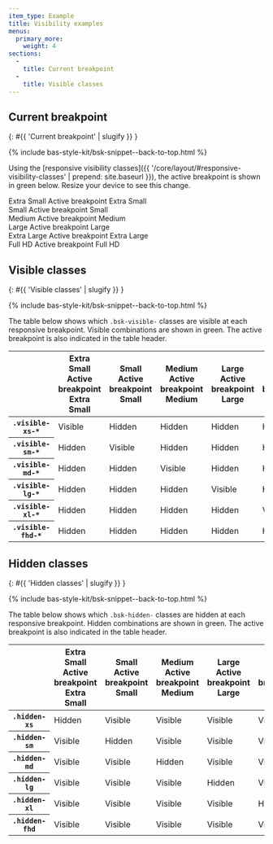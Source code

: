 ```yaml
---
item_type: Example
title: Visibility examples
menus:
  primary_more:
    weight: 4
sections:
  -
    title: Current breakpoint
  -
    title: Visible classes
---
```


## Current breakpoint
{: #{{ 'Current breakpoint' | slugify }} }

{% include bas-style-kit/bsk-snippet--back-to-top.html %}

Using the
[responsive visibility classes]({{ '/core/layout/#responsive-visibility-classes' | prepend: site.baseurl }}), the active
breakpoint is shown in <span class="bsk-text-success">green</span> below. Resize your device to see this change.

<div class="bsk-row bsk-docs-responsive-utilities-test">
  <div class="bsk-col-6 bsk-col-sm-3 bsk-col-lg-2"><div class="bsk-docs-content-block">
    <span class="bsk-d-none bsk-d-sm-block bsk-text-muted"><i class="far fa-fw fa-square" aria-hidden="true"></i> Extra Small</span>
    <span class="bsk-d-table-cell bsk-d-sm-none bsk-text-success">
      <i class="fas fa-fw fa-check-square" aria-hidden="true"></i> <span class="bsk-visually-hidden">Active breakpoint</span>
      Extra Small
    </span>
  </div></div>
  <div class="bsk-col-6 bsk-col-sm-3 bsk-col-lg-2"><div class="bsk-docs-content-block">
    <span class="bsk-d-sm-none bsk-d-md-block bsk-text-muted"><i class="far fa-fw fa-square" aria-hidden="true"></i> Small</span>
    <span class="bsk-d-none bsk-d-sm-block bsk-d-md-none bsk-text-success">
      <i class="fas fa-fw fa-check-square" aria-hidden="true"></i> <span class="bsk-visually-hidden">Active breakpoint</span>
      Small
    </span>
  </div></div>
  <div class="bsk-col-6 bsk-col-sm-3 bsk-col-lg-2"><div class="bsk-docs-content-block">
    <span class="bsk-d-md-none bsk-d-lg-block bsk-text-muted"><i class="far fa-fw fa-square" aria-hidden="true"></i> Medium</span>
    <span class="bsk-d-none bsk-d-md-block bsk-d-lg-none bsk-text-success">
      <i class="fas fa-fw fa-check-square" aria-hidden="true"></i> <span class="bsk-visually-hidden">Active breakpoint</span>
      Medium
    </span>
  </div></div>
  <div class="bsk-col-6 bsk-col-sm-3 bsk-col-lg-2"><div class="bsk-docs-content-block">
    <span class="bsk-d-lg-none bsk-d-xl-block bsk-text-muted"><i class="far fa-fw fa-square" aria-hidden="true"></i> Large</span>
    <span class="bsk-d-none bsk-d-lg-block bsk-d-xl-none bsk-text-success">
      <i class="fas fa-fw fa-check-square" aria-hidden="true"></i> <span class="bsk-visually-hidden">Active breakpoint</span> Large
    </span>
  </div></div>
  <div class="bsk-col-6 bsk-col-sm-3 bsk-col-lg-2"><div class="bsk-docs-content-block">
    <span class="bsk-d-xl-none bsk-d-fhd-block bsk-text-muted"><i class="far fa-fw fa-square" aria-hidden="true"></i>
    Extra Large</span>
    <span class="bsk-d-none bsk-d-xl-block bsk-d-fhd-none bsk-text-success">
      <i class="fas fa-fw fa-check-square" aria-hidden="true"></i> <span class="bsk-visually-hidden">Active breakpoint</span>
      Extra Large
    </span>
  </div></div>
  <div class="bsk-col-6 bsk-col-sm-3 bsk-col-lg-2"><div class="bsk-docs-content-block">
    <span class="bsk-d-fhd-none bsk-text-muted"><i class="far fa-fw fa-square" aria-hidden="true"></i>
    Full HD</span>
    <span class="bsk-d-none bsk-d-fhd-block bsk-text-success">
      <i class="fas fa-fw fa-check-square" aria-hidden="true"></i> <span class="bsk-visually-hidden">Active breakpoint</span>
      Full HD
    </span>
  </div></div>
</div>

## Visible classes
{: #{{ 'Visible classes' | slugify }} }

{% include bas-style-kit/bsk-snippet--back-to-top.html %}

The table below shows which `.bsk-visible-` classes are visible at each responsive breakpoint. Visible combinations are
shown in <span class="bsk-text-success">green</span>. The active breakpoint is also indicated in the table header.

<table class="bsk-table bsk-table-responsive">
  <thead>
    <tr>
      <th></th>
      <th>
        <span class="bsk-d-none bsk-d-sm-block bsk-text-muted bsk-text-muted"><i class="far fa-fw fa-square" aria-hidden="true"></i>
        Extra Small</span>
        <span class="bsk-d-table-cell bsk-d-sm-none bsk-text-success">
          <i class="fas fa-fw fa-check-square" aria-hidden="true"></i> <span class="bsk-visually-hidden">Active breakpoint</span>
          Extra Small
        </span>
      </th>
      <th>
        <span class="bsk-d-sm-none bsk-d-md-block bsk-text-muted"><i class="far fa-fw fa-square" aria-hidden="true"></i> Small</span>
        <span class="bsk-d-none bsk-d-sm-block bsk-d-md-none bsk-text-success">
          <i class="fas fa-fw fa-check-square" aria-hidden="true"></i> <span class="bsk-visually-hidden">Active breakpoint</span>
          Small
        </span>
      </th>
      <th>
        <span class="bsk-d-md-none bsk-d-lg-block bsk-text-muted"><i class="far fa-fw fa-square" aria-hidden="true"></i> Medium</span>
        <span class="bsk-d-none bsk-d-md-block bsk-d-lg-none">
          <i class="fas fa-fw fa-check-square" aria-hidden="true"></i> <span class="bsk-visually-hidden">Active breakpoint</span>
          Medium
        </span>
      </th>
      <th>
        <span class="bsk-d-lg-none bsk-d-xl-block bsk-text-muted"><i class="far fa-fw fa-square" aria-hidden="true"></i> Large</span>
        <span class="bsk-d-none bsk-d-lg-block bsk-d-xl-none bsk-text-successs">
          <i class="fas fa-fw fa-check-square" aria-hidden="true"></i> <span class="bsk-visually-hidden">Active breakpoint</span>
          Large
        </span>
      </th>
      <th>
        <span class="bsk-d-xl-none bsk-d-fhd-block bsk-text-muted"><i class="far fa-fw fa-square" aria-hidden="true"></i>
        Extra Large</span>
        <span class="bsk-d-none bsk-d-xl-block bsk-d-fhd-none bsk-text-succes">
          <i class="fas fa-fw fa-check-square" aria-hidden="true"></i> <span class="bsk-visually-hidden">Active breakpoint</span>
          Extra Large
        </span>
      </th>
      <th>
        <span class="bsk-d-fhd-none bsk-text-muted"><i class="far fa-fw fa-square" aria-hidden="true"></i>
        Full HD</span>
        <span class="bsk-d-none bsk-d-fhd-block bsk-text-success">
          <i class="fas fa-fw fa-check-square" aria-hidden="true"></i> <span class="bsk-visually-hidden">Active breakpoint</span>
          Full HD
        </span>
      </th>
    </tr>
  </thead>
  <tbody>
    <tr>
      <th><code>.visible-xs-*</code></th>
      <td><span class="bsk-text-success"><i class="fas fa-fw fa-eye" aria-hidden="true"></i> Visible</span></td>
      <td><span class="bsk-text-muted"><i class="fas fa-fw fa-eye-slash" aria-hidden="true"></i> Hidden</span></td>
      <td><span class="bsk-text-muted"><i class="fas fa-fw fa-eye-slash" aria-hidden="true"></i> Hidden</span></td>
      <td><span class="bsk-text-muted"><i class="fas fa-fw fa-eye-slash" aria-hidden="true"></i> Hidden</span></td>
      <td><span class="bsk-text-muted"><i class="fas fa-fw fa-eye-slash" aria-hidden="true"></i> Hidden</span></td>
      <td><span class="bsk-text-muted"><i class="fas fa-fw fa-eye-slash" aria-hidden="true"></i> Hidden</span></td>
    </tr>
    <tr>
      <th><code>.visible-sm-*</code></th>
      <td><span class="bsk-text-muted"><i class="fas fa-fw fa-eye-slash" aria-hidden="true"></i> Hidden</span></td>
      <td><span class="bsk-text-success"><i class="fas fa-fw fa-eye" aria-hidden="true"></i> Visible</span></td>
      <td><span class="bsk-text-muted"><i class="fas fa-fw fa-eye-slash" aria-hidden="true"></i> Hidden</span></td>
      <td><span class="bsk-text-muted"><i class="fas fa-fw fa-eye-slash" aria-hidden="true"></i> Hidden</span></td>
      <td><span class="bsk-text-muted"><i class="fas fa-fw fa-eye-slash" aria-hidden="true"></i> Hidden</span></td>
      <td><span class="bsk-text-muted"><i class="fas fa-fw fa-eye-slash" aria-hidden="true"></i> Hidden</span></td>
    </tr>
    <tr>
      <th><code>.visible-md-*</code></th>
      <td><span class="bsk-text-muted"><i class="fas fa-fw fa-eye-slash" aria-hidden="true"></i> Hidden</span></td>
      <td><span class="bsk-text-muted"><i class="fas fa-fw fa-eye-slash" aria-hidden="true"></i> Hidden</span></td>
      <td><span class="bsk-text-success"><i class="fas fa-fw fa-eye" aria-hidden="true"></i> Visible</span></td>
      <td><span class="bsk-text-muted"><i class="fas fa-fw fa-eye-slash" aria-hidden="true"></i> Hidden</span></td>
      <td><span class="bsk-text-muted"><i class="fas fa-fw fa-eye-slash" aria-hidden="true"></i> Hidden</span></td>
      <td><span class="bsk-text-muted"><i class="fas fa-fw fa-eye-slash" aria-hidden="true"></i> Hidden</span></td>
    </tr>
    <tr>
      <th><code>.visible-lg-*</code></th>
      <td><span class="bsk-text-muted"><i class="fas fa-fw fa-eye-slash" aria-hidden="true"></i> Hidden</span></td>
      <td><span class="bsk-text-muted"><i class="fas fa-fw fa-eye-slash" aria-hidden="true"></i> Hidden</span></td>
      <td><span class="bsk-text-muted"><i class="fas fa-fw fa-eye-slash" aria-hidden="true"></i> Hidden</span></td>
      <td><span class="bsk-text-success"><i class="fas fa-fw fa-eye" aria-hidden="true"></i> Visible</span></td>
      <td><span class="bsk-text-muted"><i class="fas fa-fw fa-eye-slash" aria-hidden="true"></i> Hidden</span></td>
      <td><span class="bsk-text-muted"><i class="fas fa-fw fa-eye-slash" aria-hidden="true"></i> Hidden</span></td>
    </tr>
    <tr>
      <th><code>.visible-xl-*</code></th>
      <td><span class="bsk-text-muted"><i class="fas fa-fw fa-eye-slash" aria-hidden="true"></i> Hidden</span></td>
      <td><span class="bsk-text-muted"><i class="fas fa-fw fa-eye-slash" aria-hidden="true"></i> Hidden</span></td>
      <td><span class="bsk-text-muted"><i class="fas fa-fw fa-eye-slash" aria-hidden="true"></i> Hidden</span></td>
      <td><span class="bsk-text-muted"><i class="fas fa-fw fa-eye-slash" aria-hidden="true"></i> Hidden</span></td>
      <td><span class="bsk-text-success"><i class="fas fa-fw fa-eye" aria-hidden="true"></i> Visible</span></td>
      <td><span class="bsk-text-muted"><i class="fas fa-fw fa-eye-slash" aria-hidden="true"></i> Hidden</span></td>
    </tr>
    <tr>
      <th><code>.visible-fhd-*</code></th>
      <td><span class="bsk-text-muted"><i class="fas fa-fw fa-eye-slash" aria-hidden="true"></i> Hidden</span></td>
      <td><span class="bsk-text-muted"><i class="fas fa-fw fa-eye-slash" aria-hidden="true"></i> Hidden</span></td>
      <td><span class="bsk-text-muted"><i class="fas fa-fw fa-eye-slash" aria-hidden="true"></i> Hidden</span></td>
      <td><span class="bsk-text-muted"><i class="fas fa-fw fa-eye-slash" aria-hidden="true"></i> Hidden</span></td>
      <td><span class="bsk-text-muted"><i class="fas fa-fw fa-eye-slash" aria-hidden="true"></i> Hidden</span></td>
      <td><span class="bsk-text-success"><i class="fas fa-fw fa-eye" aria-hidden="true"></i> Visible</span></td>
    </tr>
  </tbody>
</table>

## Hidden classes
{: #{{ 'Hidden classes' | slugify }} }

{% include bas-style-kit/bsk-snippet--back-to-top.html %}

The table below shows which `.bsk-hidden-` classes are hidden at each responsive breakpoint. Hidden combinations are
shown in <span class="bsk-text-success">green</span>. The active breakpoint is also indicated in the table header.

<table class="bsk-table bsk-table-responsive">
  <thead>
    <tr>
      <th></th>
      <th>
        <span class="bsk-d-none bsk-d-sm-block bsk-text-muted bsk-text-muted"><i class="far fa-fw fa-square" aria-hidden="true"></i>
        Extra Small</span>
        <span class="bsk-d-table-cell bsk-d-sm-none bsk-text-success">
          <i class="fas fa-fw fa-check-square" aria-hidden="true"></i> <span class="bsk-visually-hidden">Active breakpoint</span>
          Extra Small
        </span>
      </th>
      <th>
        <span class="bsk-d-sm-none bsk-d-md-block bsk-text-muted"><i class="far fa-fw fa-square" aria-hidden="true"></i> Small</span>
        <span class="bsk-d-none bsk-d-sm-block bsk-d-md-none bsk-text-success">
          <i class="fas fa-fw fa-check-square" aria-hidden="true"></i> <span class="bsk-visually-hidden">Active breakpoint</span>
          Small
        </span>
      </th>
      <th>
        <span class="bsk-d-md-none bsk-d-lg-block bsk-text-muted"><i class="far fa-fw fa-square" aria-hidden="true"></i> Medium</span>
        <span class="bsk-d-none bsk-d-md-block bsk-d-lg-none">
          <i class="fas fa-fw fa-check-square" aria-hidden="true"></i> <span class="bsk-visually-hidden">Active breakpoint</span>
          Medium
        </span>
      </th>
      <th>
        <span class="bsk-d-lg-none bsk-d-xl-block bsk-text-muted"><i class="far fa-fw fa-square" aria-hidden="true"></i> Large</span>
        <span class="bsk-d-none bsk-d-lg-block bsk-d-xl-none bsk-text-successs">
          <i class="fas fa-fw fa-check-square" aria-hidden="true"></i> <span class="bsk-visually-hidden">Active breakpoint</span>
          Large
        </span>
      </th>
      <th>
        <span class="bsk-d-xl-none bsk-d-fhd-block bsk-text-muted"><i class="far fa-fw fa-square" aria-hidden="true"></i>
        Extra Large</span>
        <span class="bsk-d-none bsk-d-xl-block bsk-d-fhd-none bsk-text-succes">
          <i class="fas fa-fw fa-check-square" aria-hidden="true"></i> <span class="bsk-visually-hidden">Active breakpoint</span>
          Extra Large
        </span>
      </th>
      <th>
        <span class="bsk-d-fhd-none bsk-text-muted"><i class="far fa-fw fa-square" aria-hidden="true"></i>
        Full HD</span>
        <span class="bsk-d-none bsk-d-fhd-block bsk-text-success">
          <i class="fas fa-fw fa-check-square" aria-hidden="true"></i> <span class="bsk-visually-hidden">Active breakpoint</span>
          Full HD
        </span>
      </th>
    </tr>
  </thead>
  <tbody>
    <tr>
      <th><code>.hidden-xs</code></th>
      <td><span class="bsk-text-success"><i class="fas fa-fw fa-eye-slash" aria-hidden="true"></i> Hidden</span></td>
      <td><span class="bsk-text-muted"><i class="fas fa-fw fa-eye" aria-hidden="true"></i> Visible</span></td>
      <td><span class="bsk-text-muted"><i class="fas fa-fw fa-eye" aria-hidden="true"></i> Visible</span></td>
      <td><span class="bsk-text-muted"><i class="fas fa-fw fa-eye" aria-hidden="true"></i> Visible</span></td>
      <td><span class="bsk-text-muted"><i class="fas fa-fw fa-eye" aria-hidden="true"></i> Visible</span></td>
      <td><span class="bsk-text-muted"><i class="fas fa-fw fa-eye" aria-hidden="true"></i> Visible</span></td>
    </tr>
    <tr>
      <th><code>.hidden-sm</code></th>
      <td><span class="bsk-text-muted"><i class="fas fa-fw fa-eye" aria-hidden="true"></i> Visible</span></td>
      <td><span class="bsk-text-success"><i class="fas fa-fw fa-eye-slash" aria-hidden="true"></i> Hidden</span></td>
      <td><span class="bsk-text-muted"><i class="fas fa-fw fa-eye" aria-hidden="true"></i> Visible</span></td>
      <td><span class="bsk-text-muted"><i class="fas fa-fw fa-eye" aria-hidden="true"></i> Visible</span></td>
      <td><span class="bsk-text-muted"><i class="fas fa-fw fa-eye" aria-hidden="true"></i> Visible</span></td>
      <td><span class="bsk-text-muted"><i class="fas fa-fw fa-eye" aria-hidden="true"></i> Visible</span></td>
    </tr>
    <tr>
      <th><code>.hidden-md</code></th>
      <td><span class="bsk-text-muted"><i class="fas fa-fw fa-eye" aria-hidden="true"></i> Visible</span></td>
      <td><span class="bsk-text-muted"><i class="fas fa-fw fa-eye" aria-hidden="true"></i> Visible</span></td>
      <td><span class="bsk-text-success"><i class="fas fa-fw fa-eye-slash" aria-hidden="true"></i> Hidden</span></td>
      <td><span class="bsk-text-muted"><i class="fas fa-fw fa-eye" aria-hidden="true"></i> Visible</span></td>
      <td><span class="bsk-text-muted"><i class="fas fa-fw fa-eye" aria-hidden="true"></i> Visible</span></td>
      <td><span class="bsk-text-muted"><i class="fas fa-fw fa-eye" aria-hidden="true"></i> Visible</span></td>
    </tr>
    <tr>
      <th><code>.hidden-lg</code></th>
      <td><span class="bsk-text-muted"><i class="fas fa-fw fa-eye" aria-hidden="true"></i> Visible</span></td>
      <td><span class="bsk-text-muted"><i class="fas fa-fw fa-eye" aria-hidden="true"></i> Visible</span></td>
      <td><span class="bsk-text-muted"><i class="fas fa-fw fa-eye" aria-hidden="true"></i> Visible</span></td>
      <td><span class="bsk-text-success"><i class="fas fa-fw fa-eye-slash" aria-hidden="true"></i> Hidden</span></td>
      <td><span class="bsk-text-muted"><i class="fas fa-fw fa-eye" aria-hidden="true"></i> Visible</span></td>
      <td><span class="bsk-text-muted"><i class="fas fa-fw fa-eye" aria-hidden="true"></i> Visible</span></td>
    </tr>
    <tr>
      <th><code>.hidden-xl</code></th>
      <td><span class="bsk-text-muted"><i class="fas fa-fw fa-eye" aria-hidden="true"></i> Visible</span></td>
      <td><span class="bsk-text-muted"><i class="fas fa-fw fa-eye" aria-hidden="true"></i> Visible</span></td>
      <td><span class="bsk-text-muted"><i class="fas fa-fw fa-eye" aria-hidden="true"></i> Visible</span></td>
      <td><span class="bsk-text-muted"><i class="fas fa-fw fa-eye" aria-hidden="true"></i> Visible</span></td>
      <td><span class="bsk-text-success"><i class="fas fa-fw fa-eye-slash" aria-hidden="true"></i> Hidden</span></td>
      <td><span class="bsk-text-muted"><i class="fas fa-fw fa-eye" aria-hidden="true"></i> Visible</span></td>
    </tr>
    <tr>
      <th><code>.hidden-fhd</code></th>
      <td><span class="bsk-text-muted"><i class="fas fa-fw fa-eye" aria-hidden="true"></i> Visible</span></td>
      <td><span class="bsk-text-muted"><i class="fas fa-fw fa-eye" aria-hidden="true"></i> Visible</span></td>
      <td><span class="bsk-text-muted"><i class="fas fa-fw fa-eye" aria-hidden="true"></i> Visible</span></td>
      <td><span class="bsk-text-muted"><i class="fas fa-fw fa-eye" aria-hidden="true"></i> Visible</span></td>
      <td><span class="bsk-text-muted"><i class="fas fa-fw fa-eye" aria-hidden="true"></i> Visible</span></td>
      <td><span class="bsk-text-success"><i class="fas fa-fw fa-eye-slash" aria-hidden="true"></i> Hidden</span></td>
    </tr>
  </tbody>
</table>
